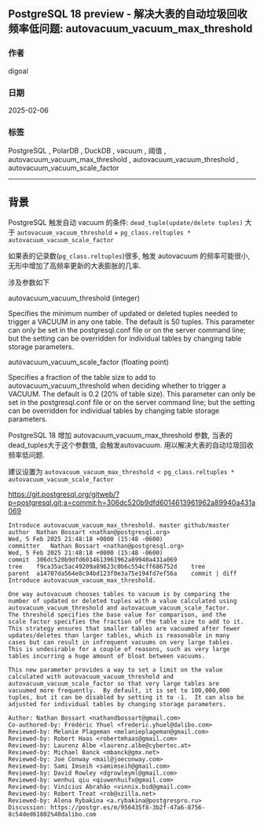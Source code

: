 ## PostgreSQL 18 preview - 解决大表的自动垃圾回收频率低问题: autovacuum_vacuum_max_threshold      
                                                                                              
### 作者                                                                  
digoal                                                                  
                                                                         
### 日期                                                                       
2025-02-06                                                             
                                                                      
### 标签                                                                    
PostgreSQL , PolarDB , DuckDB , vacuum , 阈值 , autovacuum_vacuum_max_threshold , autovacuum_vacuum_threshold , autovacuum_vacuum_scale_factor   
                                                                                             
----                                                                      
                                                                                    
## 背景      
  
PostgreSQL 触发自动 vacuum 的条件: `dead_tuple(update/delete tuples)` 大于 `autovacuum_vacuum_threshold` + `pg_class.reltuples * autovacuum_vacuum_scale_factor`    
  
如果表的记录数(`pg_class.reltuples`)很多, 触发 autovacuum 的频率可能很小, 无形中增加了高频率更新的大表膨胀的几率.    
  
涉及参数如下  
  
autovacuum_vacuum_threshold (integer)   
  
Specifies the minimum number of updated or deleted tuples needed to trigger a VACUUM in any one table. The default is 50 tuples. This parameter can only be set in the postgresql.conf file or on the server command line; but the setting can be overridden for individual tables by changing table storage parameters.  
  
autovacuum_vacuum_scale_factor (floating point)   
  
Specifies a fraction of the table size to add to autovacuum_vacuum_threshold when deciding whether to trigger a VACUUM. The default is 0.2 (20% of table size). This parameter can only be set in the postgresql.conf file or on the server command line; but the setting can be overridden for individual tables by changing table storage parameters.  
  
PostgreSQL 18 增加 autovacuum_vacuum_max_threshold 参数, 当表的dead_tuples大于这个参数值, 会触发autovacuum. 用以解决大表的自动垃圾回收频率低问题.    
  
建议设置为 `autovacuum_vacuum_max_threshold < pg_class.reltuples * autovacuum_vacuum_scale_factor`     
  
https://git.postgresql.org/gitweb/?p=postgresql.git;a=commit;h=306dc520b9dfd6014613961962a89940a431a069  
```  
Introduce autovacuum_vacuum_max_threshold. master github/master  
author	Nathan Bossart <nathan@postgresql.org>	  
Wed, 5 Feb 2025 21:48:18 +0000 (15:48 -0600)  
committer	Nathan Bossart <nathan@postgresql.org>	  
Wed, 5 Feb 2025 21:48:18 +0000 (15:48 -0600)  
commit	306dc520b9dfd6014613961962a89940a431a069  
tree	f9ca35ac5ac49209a89623c0b6c554cff686752d	tree  
parent	a14707da564e8c94bd123f0e3a75e194fd7ef56a	commit | diff  
Introduce autovacuum_vacuum_max_threshold.  
  
One way autovacuum chooses tables to vacuum is by comparing the  
number of updated or deleted tuples with a value calculated using  
autovacuum_vacuum_threshold and autovacuum_vacuum_scale_factor.  
The threshold specifies the base value for comparison, and the  
scale factor specifies the fraction of the table size to add to it.  
This strategy ensures that smaller tables are vacuumed after fewer  
updates/deletes than larger tables, which is reasonable in many  
cases but can result in infrequent vacuums on very large tables.  
This is undesirable for a couple of reasons, such as very large  
tables incurring a huge amount of bloat between vacuums.  
  
This new parameter provides a way to set a limit on the value  
calculated with autovacuum_vacuum_threshold and  
autovacuum_vacuum_scale_factor so that very large tables are  
vacuumed more frequently.  By default, it is set to 100,000,000  
tuples, but it can be disabled by setting it to -1.  It can also be  
adjusted for individual tables by changing storage parameters.  
  
Author: Nathan Bossart <nathandbossart@gmail.com>  
Co-authored-by: Frédéric Yhuel <frederic.yhuel@dalibo.com>  
Reviewed-by: Melanie Plageman <melanieplageman@gmail.com>  
Reviewed-by: Robert Haas <robertmhaas@gmail.com>  
Reviewed-by: Laurenz Albe <laurenz.albe@cybertec.at>  
Reviewed-by: Michael Banck <mbanck@gmx.net>  
Reviewed-by: Joe Conway <mail@joeconway.com>  
Reviewed-by: Sami Imseih <samimseih@gmail.com>  
Reviewed-by: David Rowley <dgrowleyml@gmail.com>  
Reviewed-by: wenhui qiu <qiuwenhuifx@gmail.com>  
Reviewed-by: Vinícius Abrahão <vinnix.bsd@gmail.com>  
Reviewed-by: Robert Treat <rob@xzilla.net>  
Reviewed-by: Alena Rybakina <a.rybakina@postgrespro.ru>  
Discussion: https://postgr.es/m/956435f8-3b2f-47a6-8756-8c54ded61802%40dalibo.com  
```  
  
  
